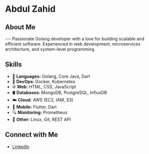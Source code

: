 # Abdul Zahid

## About Me

--- Passionate Golang developer with a love for building scalable and efficient software. Experienced in web development, microservices architecture, and system-level programming.

## Skills

- 🚀 **Languages:** Golang, Core Java, Dart
- 🐳 **DevOps:** Docker, Kubernetes
- 🌐 **Web:** HTML, CSS, JavaScript
- 🛢️ **Databases:** MongoDB, PostgreSQL, InfluxDB
- ☁️ **Cloud:** AWS (EC2, IAM, S3)
- 📱 **Mobile:** Flutter, Dart
- 🔍 **Monitoring:** Prometheus
- 🔧 **Other:** Linux, Git, REST API

## Connect with Me

- [LinkedIn](https://www.linkedin.com/in/abdulzahiddd)


